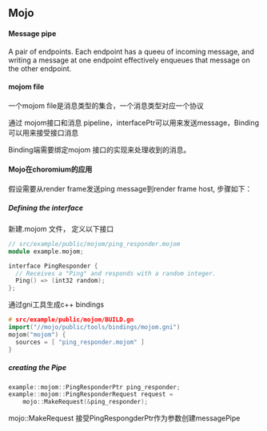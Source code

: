 ## Mojo

#### Message pipe

A pair of endpoints. Each endpoint has a queeu of incoming message, and writing a message at one endpoint effectively enqueues that message on the other endpoint. 

#### mojom file

一个mojom file是消息类型的集合，一个消息类型对应一个协议

通过 mojom接口和消息 pipeline，interfacePtr可以用来发送message，Binding 可以用来接受接口消息

Binding端需要绑定mojom 接口的实现来处理收到的消息。 



#### Mojo在choromium的应用

假设需要从render frame发送ping message到render frame host, 步骤如下：

##### Defining the interface

新建.mojom 文件， 定义以下接口

```C++
// src/example/public/mojom/ping_responder.mojom
module example.mojom;

interface PingResponder {
  // Receives a "Ping" and responds with a random integer.
  Ping() => (int32 random);
};
```

通过gni工具生成c++ bindings

```C++
# src/example/public/mojom/BUILD.gn
import("//mojo/public/tools/bindings/mojom.gni")
mojom("mojom") {
  sources = [ "ping_responder.mojom" ]
}
```

##### creating the Pipe

```C++
example::mojom::PingResponderPtr ping_responder;
example::mojom::PingResponderRequest request =
    mojo::MakeRequest(&ping_responder);
```

mojo::MakeRequest 接受PingRespongderPtr作为参数创建messagePipe



